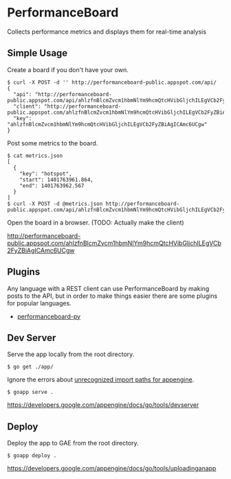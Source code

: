 PerformanceBoard
================

Collects performance metrics and displays them for real-time analysis

Simple Usage
------------

Create a board if you don't have your own.

```
$ curl -X POST -d '' http://performanceboard-public.appspot.com/api/
{
  "api": "http://performanceboard-public.appspot.com/api/ahlzfnBlcmZvcm1hbmNlYm9hcmQtcHVibGljchILEgVCb2FyZBiAgICAmc6UCgw",
  "client": "http://performanceboard-public.appspot.com/ahlzfnBlcmZvcm1hbmNlYm9hcmQtcHVibGljchILEgVCb2FyZBiAgICAmc6UCgw",
  "key": "ahlzfnBlcmZvcm1hbmNlYm9hcmQtcHVibGljchILEgVCb2FyZBiAgICAmc6UCgw"
}
```

Post some metrics to the board.

```
$ cat metrics.json
[
  {
    "key": "hotspot",
    "start": 1401763961.864,
    "end": 1401763962.567
  }
]
$ curl -X POST -d @metrics.json http://performanceboard-public.appspot.com/api/ahlzfnBlcmZvcm1hbmNlYm9hcmQtcHVibGljchILEgVCb2FyZBiAgICAmc6UCgw
```

Open the board in a browser.  (TODO: Actually make the client)

http://performanceboard-public.appspot.com/ahlzfnBlcmZvcm1hbmNlYm9hcmQtcHVibGljchILEgVCb2FyZBiAgICAmc6UCgw

Plugins
-------

Any language with a REST client can use PerformanceBoard by making posts to the API, but in order
to make things easier there are some plugins for popular languages.

* [performanceboard-py](https://github.com/mgbelisle/performanceboard-py)

Dev Server
----------

Serve the app locally from the root directory.

```
$ go get ./app/
```

Ignore the errors about [unrecognized import paths for appengine](http://stackoverflow.com/questions/22674307/go-get-package-appengine-unrecognized-import-path-appengine).

```
$ goapp serve .
```

https://developers.google.com/appengine/docs/go/tools/devserver

Deploy
------

Deploy the app to GAE from the root directory.

```
$ goapp deploy .
```

https://developers.google.com/appengine/docs/go/tools/uploadinganapp
